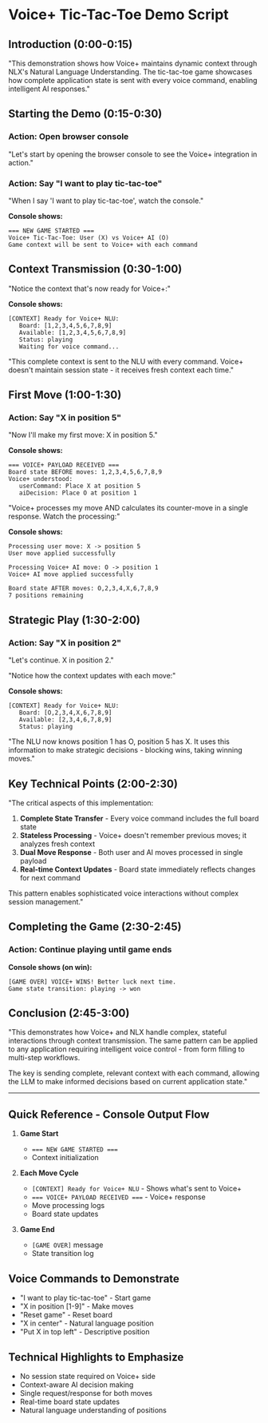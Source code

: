 # Voice+ Tic-Tac-Toe Demo Script

## Introduction (0:00-0:15)

"This demonstration shows how Voice+ maintains dynamic context through NLX's Natural Language Understanding. The tic-tac-toe game showcases how complete application state is sent with every voice command, enabling intelligent AI responses."

## Starting the Demo (0:15-0:30)

### Action: Open browser console
"Let's start by opening the browser console to see the Voice+ integration in action."

### Action: Say "I want to play tic-tac-toe"
"When I say 'I want to play tic-tac-toe', watch the console."

**Console shows:**
```
=== NEW GAME STARTED ===
Voice+ Tic-Tac-Toe: User (X) vs Voice+ AI (O)
Game context will be sent to Voice+ with each command
```

## Context Transmission (0:30-1:00)

"Notice the context that's now ready for Voice+:"

**Console shows:**
```
[CONTEXT] Ready for Voice+ NLU:
   Board: [1,2,3,4,5,6,7,8,9]
   Available: [1,2,3,4,5,6,7,8,9]
   Status: playing
   Waiting for voice command...
```

"This complete context is sent to the NLU with every command. Voice+ doesn't maintain session state - it receives fresh context each time."

## First Move (1:00-1:30)

### Action: Say "X in position 5"
"Now I'll make my first move: X in position 5."

**Console shows:**
```
=== VOICE+ PAYLOAD RECEIVED ===
Board state BEFORE moves: 1,2,3,4,5,6,7,8,9
Voice+ understood:
   userCommand: Place X at position 5
   aiDecision: Place O at position 1
```

"Voice+ processes my move AND calculates its counter-move in a single response. Watch the processing:"

**Console shows:**
```
Processing user move: X -> position 5
User move applied successfully

Processing Voice+ AI move: O -> position 1
Voice+ AI move applied successfully

Board state AFTER moves: O,2,3,4,X,6,7,8,9
7 positions remaining
```

## Strategic Play (1:30-2:00)

### Action: Say "X in position 2"
"Let's continue. X in position 2."

"Notice how the context updates with each move:"

**Console shows:**
```
[CONTEXT] Ready for Voice+ NLU:
   Board: [O,2,3,4,X,6,7,8,9]
   Available: [2,3,4,6,7,8,9]
   Status: playing
```

"The NLU now knows position 1 has O, position 5 has X. It uses this information to make strategic decisions - blocking wins, taking winning moves."

## Key Technical Points (2:00-2:30)

"The critical aspects of this implementation:

1. **Complete State Transfer** - Every voice command includes the full board state
2. **Stateless Processing** - Voice+ doesn't remember previous moves; it analyzes fresh context
3. **Dual Move Response** - Both user and AI moves processed in single payload
4. **Real-time Context Updates** - Board state immediately reflects changes for next command

This pattern enables sophisticated voice interactions without complex session management."

## Completing the Game (2:30-2:45)

### Action: Continue playing until game ends

**Console shows (on win):**
```
[GAME OVER] VOICE+ WINS! Better luck next time.
Game state transition: playing -> won
```

## Conclusion (2:45-3:00)

"This demonstrates how Voice+ and NLX handle complex, stateful interactions through context transmission. The same pattern can be applied to any application requiring intelligent voice control - from form filling to multi-step workflows.

The key is sending complete, relevant context with each command, allowing the LLM to make informed decisions based on current application state."

---

## Quick Reference - Console Output Flow

1. **Game Start**
   - `=== NEW GAME STARTED ===`
   - Context initialization

2. **Each Move Cycle**
   - `[CONTEXT] Ready for Voice+ NLU` - Shows what's sent to Voice+
   - `=== VOICE+ PAYLOAD RECEIVED ===` - Voice+ response
   - Move processing logs
   - Board state updates

3. **Game End**
   - `[GAME OVER]` message
   - State transition log

## Voice Commands to Demonstrate

- "I want to play tic-tac-toe" - Start game
- "X in position [1-9]" - Make moves
- "Reset game" - Reset board
- "X in center" - Natural language position
- "Put X in top left" - Descriptive position

## Technical Highlights to Emphasize

- No session state required on Voice+ side
- Context-aware AI decision making
- Single request/response for both moves
- Real-time board state updates
- Natural language understanding of positions